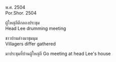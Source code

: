 พ.ศ. 2504  
Por.Shor. 2504

ผู้ใหญ่ลีตีกลองประชุม  
Head Lee drumming meeting

ชาวบ้านต่างมาชุมนุม  
Villagers differ gathered

มาประชุมที่บ้านผู้ใหญ่ลี
Go meeting at head Lee's house
